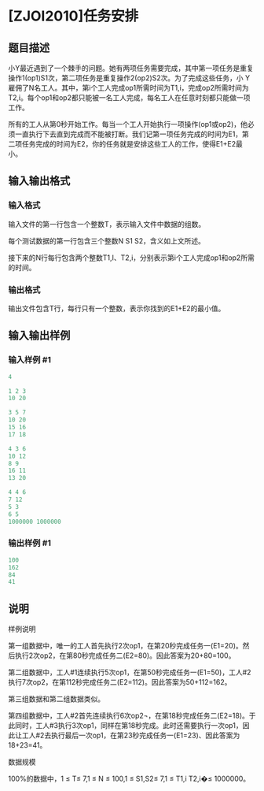 # [ZJOI2010]任务安排

## 题目描述

小Y最近遇到了一个棘手的问题。她有两项任务需要完成，其中第一项任务是重复操作1(op1)S1次，第二项任务是重复操作2(op2)S2次。为了完成这些任务，小 Y雇佣了N名工人。其中，第i个工人完成op1所需时间为T1,i，完成op2所需时间为T2,i。每个op1和op2都只能被一名工人完成，每名工人在任意时刻都只能做一项工作。

所有的工人从第0秒开始工作。每当一个工人开始执行一项操作(op1或op2)，他必须一直执行下去直到完成而不能被打断。我们记第一项任务完成的时间为E1，第二项任务完成的时间为E2，你的任务就是安排这些工人的工作，使得E1+E2最小。

## 输入输出格式

### 输入格式

输入文件的第一行包含一个整数T，表示输入文件中数据的组数。

每个测试数据的第一行包含三个整数N S1 S2，含义如上文所述。

接下来的N行每行包含两个整数T1,I、T2,i，分别表示第i个工人完成op1和op2所需的时间。

### 输出格式

输出文件包含T行，每行只有一个整数，表示你找到的E1+E2的最小值。

## 输入输出样例

### 输入样例 #1

```cpp
4

1 2 3
10 20

3 5 7
10 20
15 16
17 18

4 3 6
10 12
8 9
16 11
13 20

4 4 6
7 12
5 3
6 5
1000000 1000000

```
### 输出样例 #1

```cpp
100
162
84
41

```
## 说明

样例说明

第一组数据中，唯一的工人首先执行2次op1，在第20秒完成任务一(E1=20)。然后执行2次op2，在第80秒完成任务二(E2=80)。因此答案为20+80=100。

第二组数据中，工人#1连续执行5次op1，在第50秒完成任务一(E1=50)，工人#2执行7次op2，在第112秒完成任务二(E2=112)。因此答案为50+112=162。

第三组数据和第二组数据类似。

第四组数据中，工人#2首先连续执行6次op2¬，在第18秒完成任务二(E2=18)。于此同时，工人#3执行3次op1，同样在第18秒完成。此时还需要执行一次op1，因此让工人#2去执行最后一次op1，在第23秒完成任务一(E1=23)、因此答案为18+23=41。

数据规模

100%的数据中，1 ≤ T≤ 7,1 ≤ N ≤ 100,1 ≤ S1,S2≤ 7,1 ≤ T1,i T2,i�≤ 1000000。

